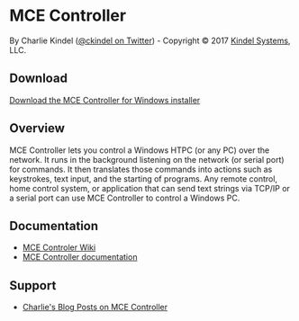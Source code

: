 # MCE Controller

By Charlie Kindel ([@ckindel on Twitter](http://www.twitter.com/ckindel)) - Copyright © 2017 [Kindel Systems](http://www.kindel.com), LLC.

## Download

[Download the MCE Controller for Windows installer](https://tig.github.io/mcec/MCE%20Contoller%20Setup.exe)

## Overview

MCE Controller lets you control a Windows HTPC (or any PC) over the network. It runs in the background listening on the network (or serial port) for commands. It then translates those commands into actions such as keystrokes, text input, and the starting of programs. Any remote control, home control system, or application that can send text strings via TCP/IP or a serial port can use MCE Controller to control a Windows PC.

## Documentation

* [MCE Controler Wiki](https://github.com/tig/mcec/wiki)
* [MCE Controller documentation](https://github.com/tig/mcec/wiki/Documentation)

## Support 

* [Charlie's Blog Posts on MCE Controller](http://ceklog.kindel.com/category/passions/homeautomation/mce-controller/)
